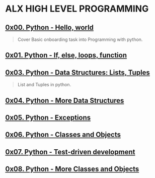 # ALX HIGH LEVEL PROGRAMMING

## [0x00. Python - Hello, world](./0x00-python-hello_world/README.md)
> Cover Basic onboarding task into Programming with python.

## [0x01. Python - If, else, loops, function](./0x01-python-if_else_loops_functions/README.md)
>

## [0x03. Python - Data Structures: Lists, Tuples](./0x03-python-data_structures/README.md)
> List and Tuples in python.

## [0x04. Python - More Data Structures](./0x04-python-more_data_structures/README.md)
>

## [0x05. Python - Exceptions](./0x05-python-exceptions/README.md)
>

## [0x06. Python - Classes and Objects](./0x06-python-classes/README.md)
>

## [0x07. Python - Test-driven development](./0x07-python-test_driven_development/README.md)

## [0x08. Python - More Classes and Objects](./0x08-python-more_classes/README.md)
